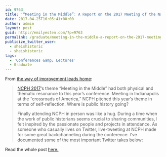 ```yaml
---
id: 9763
title: '“Meeting in the Middle”: A Report on the 2017 Meeting of the National Council on Public History'
date: 2017-04-25T16:05:41+00:00
author: admin
layout: post
guid: http://emilyesten.com/?p=9763
permalink: /graduate/meeting-in-the-middle-a-report-on-the-2017-meeting-of-the-national-council-on-public-history/
publicize_twitter_user:
  - sheishistoric
  - sheishistoric
tags:
  - 'Conferences &amp; Lectures'
  - Graduate
---
```

From [the way of improvement leads home](https://thewayofimprovement.com):

> [NCPH 2017](http://ncph.org/conference/2017-annual-meeting/)‘s theme “Meeting in the Middle” had both physical and thematic resonance to this year’s conference. Meeting in Indianapolis at the “crossroads of America,” NCPH pitched this year’s theme in terms of self-reflection. Where is public history going?
>
> Finally attending NCPH in person was like a hug. During a time when the work of public historians seems crucial to sharing communities, I felt inspired by the passionate people and projects in attendance. As someone who casually lives on Twitter, live-tweeting at NCPH made for some great backchanneling during the conference. I’ve documented some of the most important Twitter takes below:

Read the whole post [here.](https://thewayofimprovement.com/2017/04/25/meeting-in-the-middle-a-report-on-the-2017-meeting-of-the-national-council-on-public-history/)
